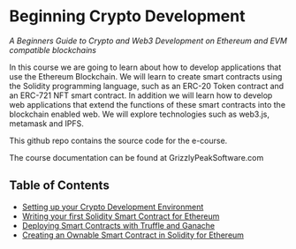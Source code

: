 # Beginning Crypto Development
_A Beginners Guide to Crypto and Web3 Development on Ethereum and EVM compatible blockchains_

In this course we are going to learn about how to develop applications that use the Ethereum Blockchain.  We will learn to create smart contracts using the Solidity programming language, such as an ERC-20 Token contract and an ERC-721 NFT smart contract. In addition we will learn how to develop web applications that extend the functions of these smart contracts into the blockchain enabled web. We will explore technologies such as web3.js, metamask and IPFS.

This github repo contains the source code for the e-course.  

The course documentation can be found at GrizzlyPeakSoftware.com

## Table of Contents 

* [Setting up your Crypto Development Environment](https://www.grizzlypeaksoftware.com/articles?id=947hoJYsqk86nRQku8szy)
* [Writing your first Solidity Smart Contract for Ethereum](https://www.grizzlypeaksoftware.com/articles?id=7E3ZosPhuexZpXkYo7Eap7)
* [Deploying Smart Contracts with Truffle and Ganache](https://www.grizzlypeaksoftware.com/articles?id=5vWBWo4Zpi02FSVCmQunxk)
* [Creating an Ownable Smart Contract in Solidity for Ethereum](https://www.grizzlypeaksoftware.com/articles?id=6NvaOcWdWhwGEKbILwVUKr)

